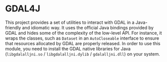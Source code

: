 # GDAL4J

This project provides a set of utilities to interact with GDAL in a Java-friendly and idiomatic way.
It uses the official Java bindings provided by GDAL and hides some of the complexity of the low-level API.
For instance, it wraps the classes, such as `Dataset` in an `AutoCloseable` interface to ensure that resources allocated by GDAL are properly released.
In order to use this module, you need to install the GDAL native libraries for Java (`libgdalalljni.so` / `libgdalalljni.dylib` / `gdalalljni.dll`) on your system.
